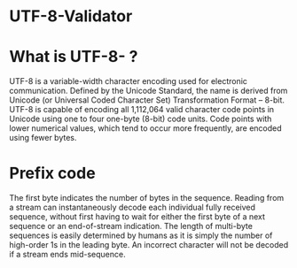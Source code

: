# UTF-8-Validator


# What is UTF-8- ?

 UTF-8 is a variable-width character encoding used for electronic communication. Defined by the Unicode Standard, the name is derived from Unicode (or Universal Coded Character Set) Transformation Format – 8-bit. UTF-8 is capable of encoding all 1,112,064 valid character code points in Unicode using one to four one-byte (8-bit) code units. Code points with lower numerical values, which tend to occur more frequently, are encoded using fewer bytes.

# Prefix code 

 The first byte indicates the number of bytes in the sequence. Reading from a stream can instantaneously decode each individual fully received sequence, without first having to wait for either the first byte of a next sequence or an end-of-stream indication. The length of multi-byte sequences is easily determined by humans as it is simply the number of high-order 1s in the leading byte. An incorrect character will not be decoded if a stream ends mid-sequence.

